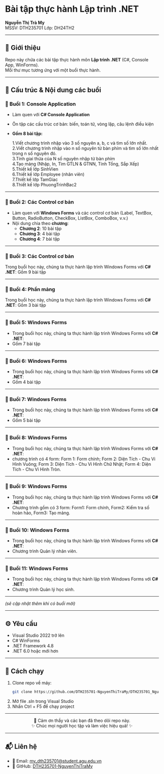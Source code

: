 <p align="center">
  <h1>Bài tập thực hành Lập trình .NET</h1>
  <b>Nguyễn Thị Trà My</b><br>
  MSSV: DTH235701
  Lớp: DH24TH2
</p>

---

## 📖 Giới thiệu
Repo này chứa các bài tập thực hành môn **Lập trình .NET** (C#, Console App, WinForms).  
Mỗi thư mục tương ứng với một buổi thực hành.

---

## 📂 Cấu trúc & Nội dung các buổi

### 🔹 Buổi 1: Console Application
- Làm quen với **C# Console Application**
- Ôn tập các cấu trúc cơ bản: biến, toán tử, vòng lặp, câu lệnh điều kiện
- **Gồm 8 bài tập:**
  
  1.Viết chương trình nhập vào 3 số nguyên a, b, c và tìm số lớn nhất.  
  2.Viết chương trình nhập vào n số nguyên từ bàn phím và tìm số lớn nhất trong n số nguyên đó.  
  3.Tính giai thừa của N số nguyên nhập từ bàn phím  
  4.Tạo mảng (Nhập, In, Tìm GTLN & GTNN, Tính Tổng, Sắp Xếp)  
  5.Thiết kế lớp SinhVien  
  6.Thiết kế lớp Employee (nhân viên)  
  7.Thiết kế lớp TamGiac  
  8.Thiết kế lớp PhuongTrinhBac2  

---

### 🔹 Buổi 2: Các Control cơ bản
- Làm quen với **Windows Forms** và các control cơ bản (Label, TextBox, Button, RadioButton, CheckBox, ListBox, ComboBox, v.v.)
- Nội dung chia theo **chương**:
  - **Chương 2**: 10 bài tập  
  - **Chương 3**: 4 bài tập  
  - **Chương 4**: 7 bài tập  

---

### 🔹 Buổi 3: Các Control cơ bản
Trong buổi học này, chúng ta thực hành lập trình Windows Forms với **C# .NET**:
Gồm 9 bài tập

---

### 🔹 Buổi 4: Phần mảng
Trong buổi học này, chúng ta thực hành lập trình Windows Forms với **C# .NET**:
Gồm 3 bài tập

---

### 🔹 Buổi 5: Windows Forms
- Trong buổi học này, chúng ta thực hành lập trình Windows Forms với **C# .NET**:
- Gồm 7 bài tập

---

### 🔹 Buổi 6: Windows Forms
- Trong buổi học này, chúng ta thực hành lập trình Windows Forms với **C# .NET**:
- Gồm 4 bài tập

---

### 🔹 Buổi 7: Windows Forms
- Trong buổi học này, chúng ta thực hành lập trình Windows Forms với **C# .NET**:
- Gồm 5 bài tập

---

### 🔹 Buổi 8: Windows Forms
- Trong buổi học này, chúng ta thực hành lập trình Windows Forms với **C# .NET**:
- chương trình có 4 form: Form 1: Form chính; Form 2: Diện Tích - Chu Vi Hình Vuông; Form 3: Diện Tích - Chu Vi Hình Chữ Nhật; Form 4: Diện Tích - Chu Vi Hình Tròn.

---

### 🔹 Buổi 9: Windows Forms
- Trong buổi học này, chúng ta thực hành lập trình Windows Forms với **C# .NET**:
- Chương trình gồm có 3 form: Form1: Form chính, Form2: Kiểm tra số hoàn hảo, Form3: Tạo mảng.

---

### 🔹 Buổi 10: Windows Forms
- Trong buổi học này, chúng ta thực hành lập trình Windows Forms với **C# .NET**:
- Chương trình Quản lý nhân viên.
---

### 🔹 Buổi 11: Windows Forms
- Trong buổi học này, chúng ta thực hành lập trình Windows Forms với **C# .NET**:
- Chương trình Quản lý học sinh.
---

*(sẽ cập nhật thêm khi có buổi mới)*

---

## ⚙️ Yêu cầu
- Visual Studio 2022 trở lên
- C# WinForms
- .NET Framework 4.8  
- .NET 6.0 hoặc mới hơn  

---

## 🚀 Cách chạy
1. Clone repo về máy:
   ```bash
   git clone https://github.com/DTH235701-NguyenThiTraMy/DTH235701_NguyenThiTraMy_DH24TH2_N2_TTH2_NOPBAITAP_LT.NET.git
2. Mở file .sln trong Visual Studio
3. Nhấn Ctrl + F5 để chạy project

---
<p align="center">
  🙏 Cảm ơn thầy và các bạn đã theo dõi repo này. <br>
  ✨ Chúc mọi người học tập và làm việc hiệu quả! ✨
</p>

---
## 📬 Liên hệ
- 📧 Email: my_dth235701@student.agu.edu.vn
- 📌 GitHub: [DTH235701-NguyenThiTraMy](https://github.com/DTH235701-NguyenThiTraMy)
